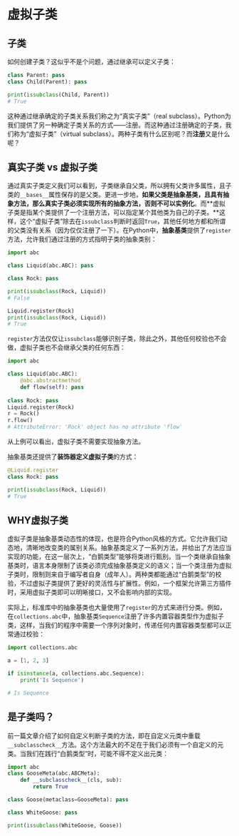# 虚拟子类

## 子类

如何创建子类？这似乎不是个问题，通过继承可以定义子类：

```python
class Parent: pass
class Child(Parent): pass

print(issubclass(Child, Parent))
# True
```

这种通过继承确定的子类关系我们称之为“真实子类”（real subclass）。Python为我们提供了另一种确定子类关系的方式——注册。而这种通过注册确定的子类，我们称为“虚拟子类”（virtual subclass）。两种子类有什么区别呢？而**注册**又是什么呢？

## 真实子类 vs 虚拟子类

通过真实子类定义我们可以看到，子类继承自父类，所以拥有父类许多属性，且子类的`__bases__`属性保存的是父类。更进一步地，**如果父类是抽象基类，且具有抽象方法，那么真实子类必须实现所有的抽象方法，否则不可以实例化**。而**虚拟子类是指某个类提供了一个注册方法，可以指定某个其他类为自己的子类。**这样，这个“虚拟子类”除去在`issubclass`判断时返回`True`，其他任何地方都和所谓的父类没有关系（因为仅仅注册了一下）。在Python中，**抽象基类**提供了`register`方法，允许我们通过注册的方式指明子类的抽象类别：

```python
import abc

class Liquid(abc.ABC): pass

class Rock: pass

print(issubclass(Rock, Liquid))
# False

Liquid.register(Rock)
print(issubclass(Rock, Liquid))
# True
```

`register`方法仅仅让`issubclass`能够识别子类，除此之外，其他任何校验也不会做，虚拟子类也不会继承父类的任何东西：

```python
import abc

class Liquid(abc.ABC):
    @abc.abstractmethod
    def flow(self): pass
    
class Rock: pass
Liquid.register(Rock)
r = Rock()
r.flow()
# AttributeError: 'Rock' object has no attribute 'flow'
```

从上例可以看出，虚拟子类不需要实现抽象方法。

抽象基类还提供了**装饰器定义虚拟子类**的方式：

```python
@Liquid.register
class Rock: pass

print(issubclass(Rock, Liquid))
# True
```

## WHY虚拟子类

虚拟子类是抽象基类动态性的体现，也是符合Python风格的方式。它允许我们动态地，清晰地改变类的属别关系。抽象基类定义了一系列方法，并给出了方法应当实现的功能，在这一层次上，“白鹅类型”能够将类进行甄别。当一个类继承自抽象基类时，语言本身限制了该类必须完成抽象基类定义的语义；当一个类注册为虚拟子类时，限制则来自于编写者自身（成年人）。两种类都能通过“白鹅类型”的校验，不过虚拟子类提供了更好的灵活性与扩展性。例如，一个框架允许第三方插件时，采用虚拟子类即可以明晰接口，又不会影响内部的实现。

实际上，标准库中的抽象基类也大量使用了`register`的方式来进行分类。例如，在`collections.abc`中，抽象基类`Sequence`注册了许多内置容器类型作为虚拟子类，这样，当我们的程序中需要一个序列对象时，传递任何内置容器类型都可以正常通过校验：

```python
import collections.abc

a = [1, 2, 3]

if isinstance(a, collections.abc.Sequence):
    print('Is Sequence')

# Is Sequence
```

## 是子类吗？

前一篇文章介绍了如何自定义判断子类的方法，即在自定义元类中重载`__subclasscheck__`方法。这个方法最大的不足在于我们必须有一个自定义的元类。当我们在践行“白鹅类型”时，可能不得不定义出元类：

```python
import abc
class GooseMeta(abc.ABCMeta):
    def __subclasscheck__(cls, sub):
        return True

class Goose(metaclass=GooseMeta): pass

class WhiteGoose: pass

print(issubclass(WhiteGoose, Goose))
```

